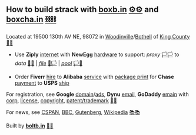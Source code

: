 
## How to build strack with **[boxb.in](https://boxb.in)** [⚙⚙](xn--8v8ha.ws) and **[boxcha.in](https://boxcha.in)** [⛓⛓](xn--l9ha.ws) 

Located at 19500 130th AV NE, 98072 in [Woodinville](https://www.ci.woodinville.wa.us/)/[Bothell](http://www.ci.bothell.wa.us/) of [King County](https://www.kingcounty.gov/) [🌳🌳](xn--wh8ha.ws)

- Use **Ziply** [internet](https://ziplyfiber.com/login) with **NewEgg** [hardware](https://www.newegg.com) to support: *proxy* [🏳🏳](xn--en8ha.ws) to *data* [🏴🏴](xn--en8hb.ws) | *[file](https://boxb.in/file)* [🏴🏳](xn--fn8ha.ws) | *[pool](https://boxb.in/pool)* [🏳🏴](xn--en8hc.ws)

- Order **Fiverr** [hire](https://www.fiverr.com/) to **Alibaba** [service](https://www.alibaba.com) with [package print]() for **Chase** [payment](https://developer.authorize.net/api/reference/index.html#payment-transactions-debit-a-bank-account) to **USPS** [ship](https://www.usps.com/business/web-tools-apis/documentation-updates.htm)

For registration, see **Google** [domain](https://domains.google.com)/[ads](https://www.google.com/adsensenew/u/0/pub-1429497248082414/home?hl=en-US&signup-no-redirect=true), **Dynu** [email](https://www.dynu.com), **GoDaddy** [emain](https://dcc.godaddy.com/domains/?isc=cjc1off30) with [corp](https://ccfs.sos.wa.gov/#/Dashboard), [license](https://secure.dor.wa.gov/), [copyright](https://eco.copyright.gov/eService_enu/start.swe?SWECmd=Login&SWEPL=1&SRN=&SWETS=1584673446735), [patent/trademark](https://www.uspto.gov/) [📮📮](xn--ku8ha.ws)

For news, see [CSPAN](https://www.c-span.org/), [BBC](http://feeds.bbci.co.uk/news/rss.xml), [Gutenberg](http://www.gutenberg.org/wiki/Main_Page), [Wikipedia](http://www.wikipedia.org/wiki/Special:Random) [📚📚](xn--zt8ha.ws)

Built by **[boltb.in](https://boltb.in)** [🔩🔩](xn--8v8ha.ws) 
